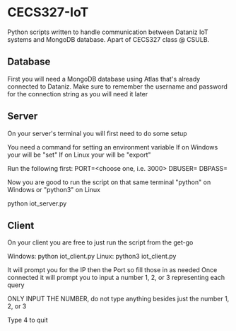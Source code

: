 # CECS327-IoT
Python scripts written to handle communication between Dataniz IoT systems and MongoDB database. Apart of CECS327 class @ CSULB.

## Database
First you will need a MongoDB database using Atlas that's already connected to Dataniz. Make sure to remember the username and password for the connection string as you will need it later

## Server
On your server's terminal you will first need to do some setup

You need a command for setting an environment variable
If on Windows your <Command> will be "set"
If on Linux your <Command> will be "export"

Run the following first:
<Command> PORT=<choose one, i.e. 3000>
<Command> DBUSER=<your username from before>
<Command> DBPASS=<your password from before>

Now you are good to run the script on that same terminal
"python" on Windows or "python3" on Linux

python iot_server.py

## Client
On your client you are free to just run the script from the get-go

Windows: python iot_client.py
Linux: python3 iot_client.py

It will prompt you for the IP then the Port so fill those in as needed
Once connected it will prompt you to input a number 1, 2, or 3 representing each query

ONLY INPUT THE NUMBER, do not type anything besides just the number 1, 2, or 3

Type 4 to quit
